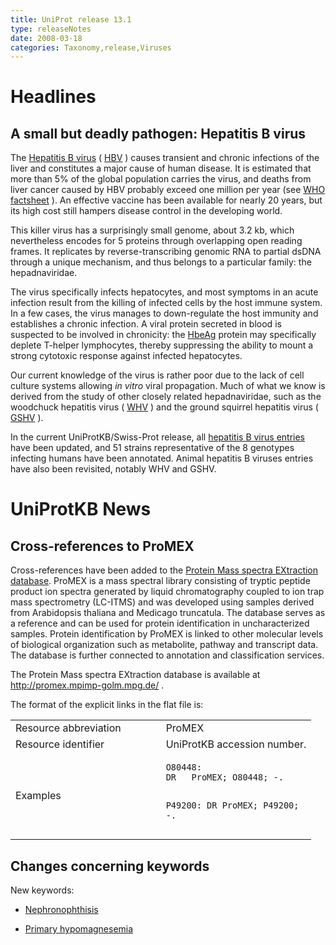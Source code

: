 ```yaml
---
title: UniProt release 13.1
type: releaseNotes
date: 2008-03-18
categories: Taxonomy,release,Viruses
---
```


# Headlines

## A small but deadly pathogen: Hepatitis B virus

The [Hepatitis B virus](http://www.uniprot.org/taxonomy/10407) ( [HBV](http://viralzone.expasy.org/viralzone/all_by_species/9.html) ) causes transient and chronic infections of the liver and constitutes a major cause of human disease. It is estimated that more than 5% of the global population carries the virus, and deaths from liver cancer caused by HBV probably exceed one million per year (see [WHO factsheet](http://www.who.int/mediacentre/factsheets/fs204/en/) ). An effective vaccine has been available for nearly 20 years, but its high cost still hampers disease control in the developing world.

This killer virus has a surprisingly small genome, about 3.2 kb, which nevertheless encodes for 5 proteins through overlapping open reading frames. It replicates by reverse-transcribing genomic RNA to partial dsDNA through a unique mechanism, and thus belongs to a particular family: the hepadnaviridae.

The virus specifically infects hepatocytes, and most symptoms in an acute infection result from the killing of infected cells by the host immune system. In a few cases, the virus manages to down-regulate the host immunity and establishes a chronic infection. A viral protein secreted in blood is suspected to be involved in chronicity: the [HbeAg](http://www.uniprot.org/uniprotkb/P0C625) protein may specifically deplete T-helper lymphocytes, thereby suppressing the ability to mount a strong cytotoxic response against infected hepatocytes.

Our current knowledge of the virus is rather poor due to the lack of cell culture systems allowing _in vitro_ viral propagation. Much of what we know is derived from the study of other closely related hepadnaviridae, such as the woodchuck hepatitis virus ( [WHV](http://www.uniprot.org/uniprotkb?query=taxonomy_id:10430+AND+reviewed:yes) ) and the ground squirrel hepatitis virus ( [GSHV](http://www.uniprot.org/uniprotkb?query=_gshv+AND+reviewed:yes) ).

In the current UniProtKB/Swiss-Prot release, all [hepatitis B virus entries](http://www.uniprot.org/uniprotkb?query=organism:hepatitis%2Bb+AND+reviewed:yes) have been updated, and 51 strains representative of the 8 genotypes infecting humans have been annotated. Animal hepatitis B viruses entries have also been revisited, notably WHV and GSHV.

# UniProtKB News

## Cross-references to ProMEX

Cross-references have been added to the [Protein Mass spectra EXtraction database](http://promex.mpimp-golm.mpg.de/). ProMEX is a mass spectral library consisting of tryptic peptide product ion spectra generated by liquid chromatography coupled to ion trap mass spectrometry (LC-ITMS) and was developed using samples derived from Arabidopsis thaliana and Medicago truncatula. The database serves as a reference and can be used for protein identification in uncharacterized samples. Protein identification by ProMEX is linked to other molecular levels of biological organization such as metabolite, pathway and transcript data. The database is further connected to annotation and classification services.

The Protein Mass spectra EXtraction database is available at <http://promex.mpimp-golm.mpg.de/> .

The format of the explicit links in the flat file is:

<table><colgroup><col style="width: 50%" /><col style="width: 50%" /></colgroup><tbody><tr class="odd"><td>Resource abbreviation</td><td>ProMEX</td></tr><tr class="even"><td>Resource identifier</td><td>UniProtKB accession number.</td></tr><tr class="odd"><td>Examples</td><td><pre><code>O80448:
DR   ProMEX; O80448; -.

P49200:
DR ProMEX; P49200; -.</code></pre></td></tr></tbody></table>

## Changes concerning keywords

New keywords:

- [Nephronophthisis](http://www.uniprot.org/keywords/KW-0983)

- [Primary hypomagnesemia](http://www.uniprot.org/keywords/KW-0982)
